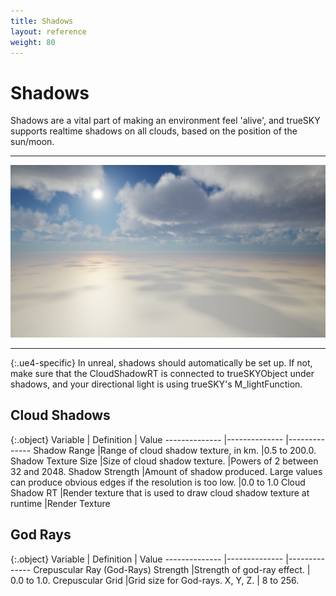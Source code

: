 ```yaml
---
title: Shadows
layout: reference
weight: 80
---
```







Shadows 
============
Shadows are a vital part of making an environment feel 'alive', and trueSKY supports realtime shadows on all clouds, based on the position of the sun/moon.

<hr>

![](/images/shadows.png)


<hr>

{:.ue4-specific}
In unreal, shadows should automatically be set up. If not, make sure that the CloudShadowRT is connected to trueSKYObject under shadows, and your directional light is using trueSKY's M_lightFunction.



Cloud Shadows
-----------------

{:.object}
Variable                                                                        |       Definition                                                                                                                                                                              |       Value
--------------                                                          |--------------                                                                                                                                                                         |--------------
Shadow Range                                                            |Range of cloud shadow texture, in km.                                                                                                                          |0.5 to 200.0.
Shadow Texture Size                                                     |Size of cloud shadow texture.                                                                                                                                          |Powers of 2 between 32 and 2048.
Shadow Strength                                                         |Amount of shadow produced. Large values can produce obvious edges if the resolution is too low.        |0.0 to 1.0
Cloud Shadow RT                                                         |Render texture that is used to draw cloud shadow texture at runtime                                                            |Render Texture


God Rays
-------------

{:.object}
Variable                                                                        |       Definition                                              |       Value
--------------                                                          |--------------                                         |--------------
Crepuscular Ray (God-Rays) Strength                     |Strength of god-ray effect.            | 0.0 to 1.0. 
Crepuscular Grid                                                        |Grid size for God-rays. X, Y, Z.       | 8 to 256.

